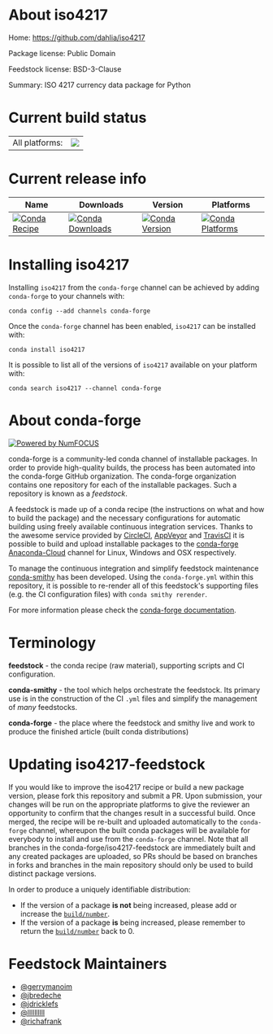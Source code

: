 About iso4217
=============

Home: https://github.com/dahlia/iso4217

Package license: Public Domain

Feedstock license: BSD-3-Clause

Summary: ISO 4217 currency data package for Python



Current build status
====================


<table><tr><td>All platforms:</td>
    <td>
      <a href="https://dev.azure.com/conda-forge/feedstock-builds/_build/latest?definitionId=10647&branchName=master">
        <img src="https://dev.azure.com/conda-forge/feedstock-builds/_apis/build/status/iso4217-feedstock?branchName=master">
      </a>
    </td>
  </tr>
</table>

Current release info
====================

| Name | Downloads | Version | Platforms |
| --- | --- | --- | --- |
| [![Conda Recipe](https://img.shields.io/badge/recipe-iso4217-green.svg)](https://anaconda.org/conda-forge/iso4217) | [![Conda Downloads](https://img.shields.io/conda/dn/conda-forge/iso4217.svg)](https://anaconda.org/conda-forge/iso4217) | [![Conda Version](https://img.shields.io/conda/vn/conda-forge/iso4217.svg)](https://anaconda.org/conda-forge/iso4217) | [![Conda Platforms](https://img.shields.io/conda/pn/conda-forge/iso4217.svg)](https://anaconda.org/conda-forge/iso4217) |

Installing iso4217
==================

Installing `iso4217` from the `conda-forge` channel can be achieved by adding `conda-forge` to your channels with:

```
conda config --add channels conda-forge
```

Once the `conda-forge` channel has been enabled, `iso4217` can be installed with:

```
conda install iso4217
```

It is possible to list all of the versions of `iso4217` available on your platform with:

```
conda search iso4217 --channel conda-forge
```


About conda-forge
=================

[![Powered by NumFOCUS](https://img.shields.io/badge/powered%20by-NumFOCUS-orange.svg?style=flat&colorA=E1523D&colorB=007D8A)](http://numfocus.org)

conda-forge is a community-led conda channel of installable packages.
In order to provide high-quality builds, the process has been automated into the
conda-forge GitHub organization. The conda-forge organization contains one repository
for each of the installable packages. Such a repository is known as a *feedstock*.

A feedstock is made up of a conda recipe (the instructions on what and how to build
the package) and the necessary configurations for automatic building using freely
available continuous integration services. Thanks to the awesome service provided by
[CircleCI](https://circleci.com/), [AppVeyor](https://www.appveyor.com/)
and [TravisCI](https://travis-ci.com/) it is possible to build and upload installable
packages to the [conda-forge](https://anaconda.org/conda-forge)
[Anaconda-Cloud](https://anaconda.org/) channel for Linux, Windows and OSX respectively.

To manage the continuous integration and simplify feedstock maintenance
[conda-smithy](https://github.com/conda-forge/conda-smithy) has been developed.
Using the ``conda-forge.yml`` within this repository, it is possible to re-render all of
this feedstock's supporting files (e.g. the CI configuration files) with ``conda smithy rerender``.

For more information please check the [conda-forge documentation](https://conda-forge.org/docs/).

Terminology
===========

**feedstock** - the conda recipe (raw material), supporting scripts and CI configuration.

**conda-smithy** - the tool which helps orchestrate the feedstock.
                   Its primary use is in the construction of the CI ``.yml`` files
                   and simplify the management of *many* feedstocks.

**conda-forge** - the place where the feedstock and smithy live and work to
                  produce the finished article (built conda distributions)


Updating iso4217-feedstock
==========================

If you would like to improve the iso4217 recipe or build a new
package version, please fork this repository and submit a PR. Upon submission,
your changes will be run on the appropriate platforms to give the reviewer an
opportunity to confirm that the changes result in a successful build. Once
merged, the recipe will be re-built and uploaded automatically to the
`conda-forge` channel, whereupon the built conda packages will be available for
everybody to install and use from the `conda-forge` channel.
Note that all branches in the conda-forge/iso4217-feedstock are
immediately built and any created packages are uploaded, so PRs should be based
on branches in forks and branches in the main repository should only be used to
build distinct package versions.

In order to produce a uniquely identifiable distribution:
 * If the version of a package **is not** being increased, please add or increase
   the [``build/number``](https://conda.io/docs/user-guide/tasks/build-packages/define-metadata.html#build-number-and-string).
 * If the version of a package **is** being increased, please remember to return
   the [``build/number``](https://conda.io/docs/user-guide/tasks/build-packages/define-metadata.html#build-number-and-string)
   back to 0.

Feedstock Maintainers
=====================

* [@gerrymanoim](https://github.com/gerrymanoim/)
* [@jbredeche](https://github.com/jbredeche/)
* [@jdricklefs](https://github.com/jdricklefs/)
* [@llllllllll](https://github.com/llllllllll/)
* [@richafrank](https://github.com/richafrank/)

